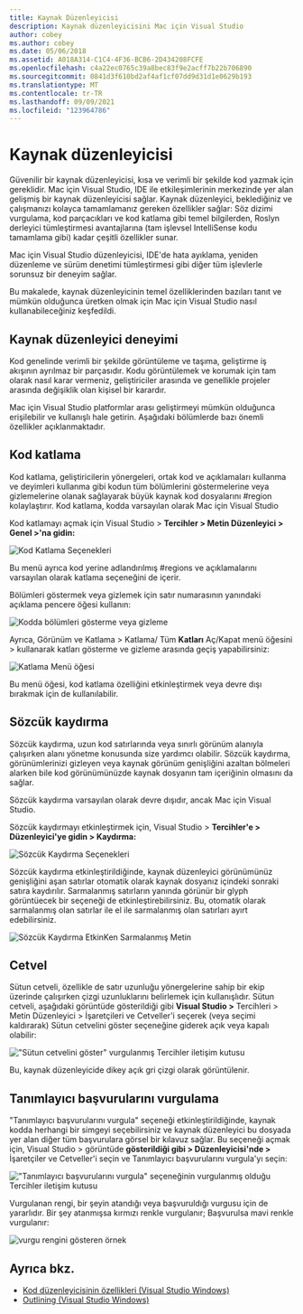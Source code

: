 ```yaml
---
title: Kaynak Düzenleyicisi
description: Kaynak düzenleyicisini Mac için Visual Studio
author: cobey
ms.author: cobey
ms.date: 05/06/2018
ms.assetid: A018A314-C1C4-4F36-BCB6-2D434208FCFE
ms.openlocfilehash: c4a22ec0765c39a8bec83f9e2acff7b22b706890
ms.sourcegitcommit: 0841d3f610bd2af4af1cf07dd9d31d1e0629b193
ms.translationtype: MT
ms.contentlocale: tr-TR
ms.lasthandoff: 09/09/2021
ms.locfileid: "123964786"
---
```

# <a name="source-editor"></a>Kaynak düzenleyicisi

Güvenilir bir kaynak düzenleyicisi, kısa ve verimli bir şekilde kod yazmak için gereklidir. Mac için Visual Studio, IDE ile etkileşimlerinin merkezinde yer alan gelişmiş bir kaynak düzenleyicisi sağlar. Kaynak düzenleyici, beklediğiniz ve çalışmanızı kolayca tamamlamanız gereken özellikler sağlar: Söz dizimi vurgulama, kod parçacıkları ve kod katlama gibi temel bilgilerden, Roslyn derleyici tümleştirmesi avantajlarına (tam işlevsel IntelliSense kodu tamamlama gibi) kadar çeşitli özellikler sunar.

Mac için Visual Studio düzenleyicisi, IDE'de hata ayıklama, yeniden düzenleme ve sürüm denetimi tümleştirmesi gibi diğer tüm işlevlerle sorunsuz bir deneyim sağlar.

Bu makalede, kaynak düzenleyicinin temel özelliklerinden bazıları tanıt ve mümkün olduğunca üretken olmak için Mac için Visual Studio nasıl kullanabileceğiniz keşfedildi.

## <a name="the-source-editor-experience"></a>Kaynak düzenleyici deneyimi

Kod genelinde verimli bir şekilde görüntüleme ve taşıma, geliştirme iş akışının ayrılmaz bir parçasıdır. Kodu görüntülemek ve korumak için tam olarak nasıl karar vermeniz, geliştiriciler arasında ve genellikle projeler arasında değişiklik olan kişisel bir karardır.

Mac için Visual Studio platformlar arası geliştirmeyi mümkün olduğunca erişilebilir ve kullanışlı hale getirin. Aşağıdaki bölümlerde bazı önemli özellikler açıklanmaktadır.

## <a name="code-folding"></a>Kod katlama

Kod katlama, geliştiricilerin yönergeleri, ortak kod ve açıklamaları kullanma ve deyimleri kullanma gibi kodun tüm bölümlerini göstermelerine veya gizlemelerine olanak sağlayarak büyük kaynak kod dosyalarını #region kolaylaştırır. Kod katlama, kodda varsayılan olarak Mac için Visual Studio

Kod katlamayı açmak için Visual Studio > **Tercihler > Metin Düzenleyici > Genel >'na gidin:**

![Kod Katlama Seçenekleri](media/source-neweditor-image1.png)

Bu menü ayrıca kod yerine adlandırılmış #regions ve açıklamalarını varsayılan olarak katlama seçeneğini de içerir.

Bölümleri göstermek veya gizlemek için satır numarasının yanındaki açıklama pencere öğesi kullanın:

![Kodda bölümleri gösterme veya gizleme](media/source-neweditor-image2.png)

Ayrıca, Görünüm ve Katlama > Katlama/ Tüm **Katları** Aç/Kapat menü öğesini > kullanarak katları gösterme ve gizleme arasında geçiş yapabilirsiniz:

![Katlama Menü öğesi](media/source-editor-image19.png)

Bu menü öğesi, kod katlama özelliğini etkinleştirmek veya devre dışı bırakmak için de kullanılabilir.

## <a name="word-wrap"></a>Sözcük kaydırma

Sözcük kaydırma, uzun kod satırlarında veya sınırlı görünüm alanıyla çalışırken alanı yönetme konusunda size yardımcı olabilir. Sözcük kaydırma, görünümlerinizi gizleyen veya kaynak görünüm genişliğini azaltan bölmeleri alarken bile kod görünümünüzde kaynak dosyanın tam içeriğinin olmasını da sağlar. 

Sözcük kaydırma varsayılan olarak devre dışıdır, ancak Mac için Visual Studio.  

Sözcük kaydırmayı etkinleştirmek için, Visual Studio > **Tercihler'e > Düzenleyici'ye gidin > Kaydırma:**

![Sözcük Kaydırma Seçenekleri](media/source-neweditor-wordwrap1.png)

Sözcük kaydırma etkinleştirildiğinde, kaynak düzenleyici görünümünüz genişliğini aşan satırlar otomatik olarak kaynak dosyanız içindeki sonraki satıra kaydırılır. Sarmalanmış satırların yanında görünür bir glyph görüntüecek bir seçeneği de etkinleştirebilirsiniz. Bu, otomatik olarak sarmalanmış olan satırlar ile el ile sarmalanmış olan satırları ayırt edebilirsiniz.

![Sözcük Kaydırma EtkinKen Sarmalanmış Metin](media/source-neweditor-wordwrap2.png)

## <a name="ruler"></a>Cetvel

Sütun cetveli, özellikle de satır uzunluğu yönergelerine sahip bir ekip üzerinde çalışırken çizgi uzunluklarını belirlemek için kullanışlıdır. Sütun cetveli, aşağıdaki görüntüde gösterildiği gibi **Visual Studio >** Tercihleri > Metin Düzenleyici > İşaretçileri ve Cetveller'i seçerek (veya seçimi kaldırarak) Sütun cetvelini göster seçeneğine giderek açık veya kapalı olabilir: 

!["Sütun cetvelini göster" vurgulanmış Tercihler iletişim kutusu](media/source-editor-image5.png)

 Bu, kaynak düzenleyicide dikey açık gri çizgi olarak görüntülenir.

## <a name="highlight-identifier-references"></a>Tanımlayıcı başvurularını vurgulama

"Tanımlayıcı başvurularını vurgula" seçeneği etkinleştirildiğinde, kaynak kodda herhangi bir simgeyi seçebilirsiniz ve kaynak düzenleyici bu dosyada yer alan diğer tüm başvurulara görsel bir kılavuz sağlar. Bu seçeneği açmak için, Visual Studio > görüntüde **gösterildiği gibi > Düzenleyicisi'nde >** İşaretçiler ve Cetveller'i seçin ve Tanımlayıcı başvurularını vurgula'yı seçin:

!["Tanımlayıcı başvurularını vurgula" seçeneğinin vurgulanmış olduğu Tercihler iletişim kutusu](media/source-editor-image6.png)

Vurgulanan rengi, bir şeyin atandığı veya başvuruldığı vurgusu için de yararlıdır. Bir şey atanmışsa kırmızı renkle vurgulanır; Başvurulsa mavi renkle vurgulanır:

![vurgu rengini gösteren örnek](media/source-editor-image7.png)

## <a name="see-also"></a>Ayrıca bkz.

- [Kod düzenleyicisinin özellikleri (Visual Studio Windows)](/visualstudio/ide/writing-code-in-the-code-and-text-editor)
- [Outlining (Visual Studio Windows)](/visualstudio/ide/outlining)
